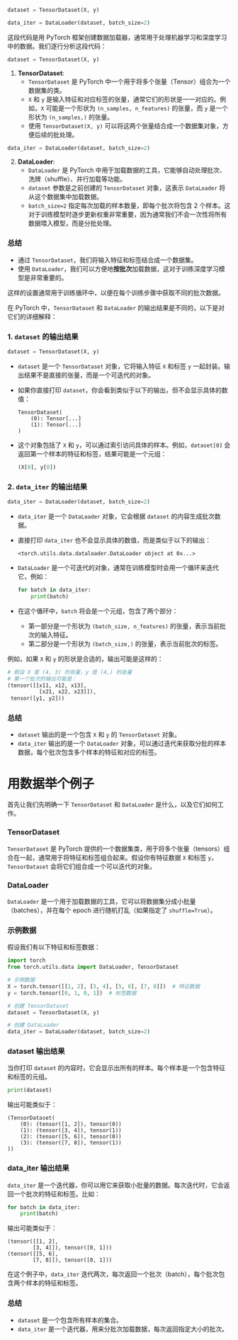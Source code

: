 ```python

dataset = TensorDataset(X, y)

data_iter = DataLoader(dataset, batch_size=2)
```

这段代码是用 PyTorch 框架创建数据加载器，通常用于处理机器学习和深度学习中的数据。我们逐行分析这段代码：

```python
dataset = TensorDataset(X, y)
```

1. **TensorDataset**: 
   - `TensorDataset` 是 PyTorch 中一个用于将多个张量（Tensor）组合为一个数据集的类。
   - `X` 和 `y` 是输入特征和对应标签的张量，通常它们的形状是一一对应的。例如，`X` 可能是一个形状为 `(n_samples, n_features)` 的张量，而 `y` 是一个形状为 `(n_samples,)` 的张量。
   - 使用 `TensorDataset(X, y)` 可以将这两个张量结合成一个数据集对象，方便后续的批处理。

```python
data_iter = DataLoader(dataset, batch_size=2)
```

2. **DataLoader**:
   - `DataLoader` 是 PyTorch 中用于加载数据的工具，它能够自动处理批次、洗牌（shuffle）、并行加载等功能。
   - `dataset` 参数是之前创建的 `TensorDataset` 对象，这表示 `DataLoader` 将从这个数据集中加载数据。
   - `batch_size=2` 指定每次加载的样本数量，即每个批次将包含 2 个样本。这对于训练模型时逐步更新权重非常重要，因为通常我们不会一次性将所有数据喂入模型，而是分批处理。

### 总结
- 通过 `TensorDataset`，我们将输入特征和标签结合成一个数据集。
- 使用 `DataLoader`，我们可以方便地**按批次**加载数据，这对于训练深度学习模型是非常重要的。 

这样的设置通常用于训练循环中，以便在每个训练步骤中获取不同的批次数据。


在 PyTorch 中，`TensorDataset` 和 `DataLoader` 的输出结果是不同的，以下是对它们的详细解释：

### 1. `dataset` 的输出结果

```python
dataset = TensorDataset(X, y)
```

- `dataset` 是一个 `TensorDataset` 对象，它将输入特征 `X` 和标签 `y` 一起封装。输出结果不是直接的张量，而是一个可迭代的对象。
- 如果你直接打印 `dataset`，你会看到类似于以下的输出，但不会显示具体的数值：
  
  ```
  TensorDataset(
      (0): Tensor[...]
      (1): Tensor[...]
  )
  ```
  
- 这个对象包括了 `X` 和 `y`，可以通过索引访问具体的样本。例如，`dataset[0]` 会返回第一个样本的特征和标签，结果可能是一个元组：
  
  ```python
  (X[0], y[0])
  ```

### 2. `data_iter` 的输出结果

```python
data_iter = DataLoader(dataset, batch_size=2)
```

- `data_iter` 是一个 `DataLoader` 对象，它会根据 `dataset` 的内容生成批次数据。
- 直接打印 `data_iter` 也不会显示具体的数值，而是类似于以下的输出：

  ```
  <torch.utils.data.dataloader.DataLoader object at 0x...>
  ```

- `DataLoader` 是一个可迭代的对象，通常在训练模型时会用一个循环来迭代它，例如：

  ```python
  for batch in data_iter:
      print(batch)
  ```

- 在这个循环中，`batch` 将会是一个元组，包含了两个部分：
  - 第一部分是一个形状为 `(batch_size, n_features)` 的张量，表示当前批次的输入特征。
  - 第二部分是一个形状为 `(batch_size,)` 的张量，表示当前批次的标签。

例如，如果 `X` 和 `y` 的形状是合适的，输出可能是这样的：

```python
# 假设 X 是 (4, 3) 的张量，y 是 (4,) 的张量
# 第一个批次的输出可能是：
(tensor([[x11, x12, x13],
          [x21, x22, x23]]), 
 tensor([y1, y2]))
```

### 总结
- `dataset` 输出的是一个包含 `X` 和 `y` 的 `TensorDataset` 对象。
- `data_iter` 输出的是一个 `DataLoader` 对象，可以通过迭代来获取分批的样本数据，每个批次包含多个样本的特征和对应的标签。


# 用数据举个例子
首先让我们先明确一下 `TensorDataset` 和 `DataLoader` 是什么，以及它们如何工作。

### TensorDataset
`TensorDataset` 是 PyTorch 提供的一个数据集类，用于将多个张量（tensors）组合在一起，通常用于将特征和标签组合起来。假设你有特征数据 `X` 和标签 `y`，`TensorDataset` 会将它们组合成一个可以迭代的对象。

### DataLoader
`DataLoader` 是一个用于加载数据的工具，它可以将数据集分成小批量（batches），并在每个 epoch 进行随机打乱（如果指定了 `shuffle=True`）。

### 示例数据
假设我们有以下特征和标签数据：

```python
import torch
from torch.utils.data import DataLoader, TensorDataset

# 示例数据
X = torch.tensor([[1, 2], [3, 4], [5, 6], [7, 8]])  # 特征数据
y = torch.tensor([0, 1, 0, 1])  # 标签数据

# 创建 TensorDataset
dataset = TensorDataset(X, y)

# 创建 DataLoader
data_iter = DataLoader(dataset, batch_size=2)
```

### dataset 输出结果
当你打印 `dataset` 的内容时，它会显示出所有的样本。每个样本是一个包含特征和标签的元组。

```python
print(dataset)
```

输出可能类似于：
```
(TensorDataset(
    (0): (tensor([1, 2]), tensor(0))
    (1): (tensor([3, 4]), tensor(1))
    (2): (tensor([5, 6]), tensor(0))
    (3): (tensor([7, 8]), tensor(1))
))
```

### data_iter 输出结果
`data_iter` 是一个迭代器，你可以用它来获取小批量的数据。每次迭代时，它会返回一个批次的特征和标签。比如：

```python
for batch in data_iter:
    print(batch)
```

输出可能类似于：
```
(tensor([[1, 2],
        [3, 4]]), tensor([0, 1]))
(tensor([[5, 6],
        [7, 8]]), tensor([0, 1]))
```

在这个例子中，`data_iter` 迭代两次，每次返回一个批次（batch），每个批次包含两个样本的特征和标签。

### 总结
- `dataset` 是一个包含所有样本的集合。
- `data_iter` 是一个迭代器，用来分批次加载数据，每次返回指定大小的批次。